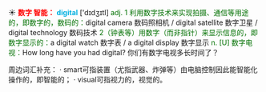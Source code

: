 ☀ <font color="red">**数字 智能：**</font>
<font color="sky blue">**digital**</font> ['dɪdʒɪtl] 
<font color="rgb(227, 108, 9)">adj. 1 利用数字技术来实现拍摄、通信等用途的，即数字的，数码的：</font>digital camera 数码照相机 / digital satellite 数字卫星 / digital technology 数码技术 <font color="rgb(227, 108, 9)">2（钟表等）用数字（而非指针）来显示信息的，即数字显示的：</font>a digital watch 数字表 / a digital display 数字显示 <font color="rgb(227, 108, 9)">n. [U] 数字电视：</font>How long have you had digital? 你们有数字电视多长时间了？ 

周边词汇补充：
· smart可指装置（尤指武器、炸弹等）由电脑控制因此能智能化操作的，即智能的；
· visual可指视力的，视觉的。
